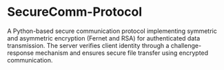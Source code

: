 # SecureComm-Protocol
A Python-based secure communication protocol implementing symmetric and asymmetric encryption (Fernet and RSA) for authenticated data transmission. The server verifies client identity through a challenge-response mechanism and ensures secure file transfer using encrypted communication.
